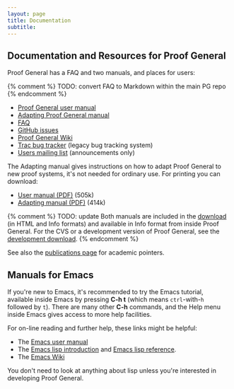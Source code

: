 ```yaml
---
layout: page
title: Documentation
subtitle:
---
```


## Documentation and Resources for Proof General

Proof General has a FAQ and two manuals, and places for users:

{% comment %} TODO: convert FAQ to Markdown within the main PG repo {% endcomment %}
-   [Proof General user manual](/doc/userman)
-   [Adapting Proof General manual](/doc/adaptingman)
-   [FAQ](https://github.com/ProofGeneral/PG/blob/master/FAQ.md)
-   [GitHub issues](https://github.com/ProofGeneral/PG/issues)
-   [Proof General Wiki](http://proofgeneral.inf.ed.ac.uk/wiki)
-   [Trac bug tracker](http://proofgeneral.inf.ed.ac.uk/trac) (legacy bug tracking system)
-   [Users mailing list](http://proofgeneral.inf.ed.ac.uk/mailinglist) (announcements only)

The Adapting manual gives instructions on how to adapt Proof General to
new proof systems, it's not needed for ordinary use. For printing you
can download:

-   [User manual (PDF)](https://github.com/ProofGeneral/PG/releases/download/v4.4/ProofGeneral.pdf)
    (505k)
-   [Adapting manual (PDF)](https://github.com/ProofGeneral/PG/releases/download/v4.4/PG-adapting.pdf)
    (414k)

{% comment %} TODO: update
Both manuals are included in the [download](/download) (in HTML and Info
formats) and available in Info format from inside Proof General. For the
CVS or a development version of Proof General, see the [development download](devel).
{% endcomment %}

See also the [publications page](/pubs) for academic pointers.

## Manuals for Emacs

If you're new to Emacs, it's recommended to try the Emacs tutorial,
available inside Emacs by pressing **C-h t** (which means
`ctrl`-with-`h` followed by `t`). There are many other **C-h** commands,
and the Help menu inside Emacs gives access to more help facilities.

For on-line reading and further help, these links might be helpful:

-   The [Emacs user manual](http://www.gnu.org/software/emacs/manual/)
-   The [Emacs lisp introduction](http://www.gnu.org/software/emacs/manual/eintr.html)
    and [Emacs lisp reference](http://www.gnu.org/software/emacs/manual/elisp.html).
-   The [Emacs Wiki](https://www.emacswiki.org/)

You don't need to look at anything about lisp unless you're interested
in developing Proof General.
